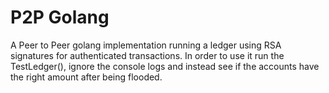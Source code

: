 # P2P Golang 
A Peer to Peer golang implementation running a ledger using RSA signatures for authenticated transactions.  In order to use it run the TestLedger(), ignore the console logs and instead see if the accounts have the right amount after being flooded. 
